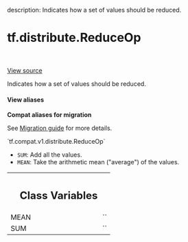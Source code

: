 description: Indicates how a set of values should be reduced.

<div itemscope itemtype="http://developers.google.com/ReferenceObject">
<meta itemprop="name" content="tf.distribute.ReduceOp" />
<meta itemprop="path" content="Stable" />
<meta itemprop="property" content="MEAN"/>
<meta itemprop="property" content="SUM"/>
</div>

# tf.distribute.ReduceOp

<!-- Insert buttons and diff -->

<table class="tfo-notebook-buttons tfo-api nocontent" align="left">

</table>

<a target="_blank" class="external" href="/code/stable/tensorflow/python/distribute/reduce_util.py">View source</a>



Indicates how a set of values should be reduced.

<section class="expandable">
  <h4 class="showalways">View aliases</h4>
  <p>
<b>Compat aliases for migration</b>
<p>See
<a href="https://www.tensorflow.org/guide/migrate">Migration guide</a> for
more details.</p>
<p>`tf.compat.v1.distribute.ReduceOp`</p>
</p>
</section>

<!-- Placeholder for "Used in" -->

* `SUM`: Add all the values.
* `MEAN`: Take the arithmetic mean ("average") of the values.



<!-- Tabular view -->
 <table class="responsive fixed orange">
<colgroup><col width="214px"><col></colgroup>
<tr><th colspan="2"><h2 class="add-link">Class Variables</h2></th></tr>

<tr>
<td>
MEAN<a id="MEAN"></a>
</td>
<td>
`<ReduceOp.MEAN: 'MEAN'>`
</td>
</tr><tr>
<td>
SUM<a id="SUM"></a>
</td>
<td>
`<ReduceOp.SUM: 'SUM'>`
</td>
</tr>
</table>

